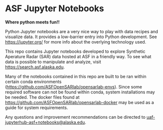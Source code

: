 # ASF Jupyter Notebooks
__Where python meets fun!!__

Python Jupyter notebooks are a very nice way to play with data recipes and visualize data. It provides a low-barrier entry into Python development. See https://jupyter.org/ for more info about the overlying technology used.

This repo contains Jupyter notebooks developed to explore Synthetic Aperature Radar (SAR) data hosted at ASF in a friendly way. To see what data is possible to manipulate and analyze, visit https://search.asf.alaska.edu.

Many of the notebooks contained in this repo are built to be ran within certain conda environments (https://github.com/ASFOpenSARlab/opensarlab-envs). Since some required software can not be found within conda, system installations may be needed. The docker files found at https://github.com/ASFOpenSARlab/opensarlab-docker may be used as a guide for system requirements.

Any questions and improvement recommendations can be directed to uaf-jupyterhub-asf+notebooks@alaska.edu.

